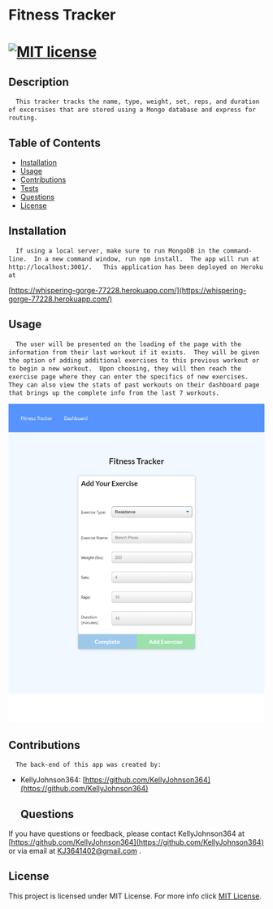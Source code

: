 # Fitness Tracker 
   [![MIT license](https://img.shields.io/badge/License-MIT-green.svg)](https://opensource.org/licenses/MIT)
  ===========================================
    
  ## Description 
      This tracker tracks the name, type, weight, set, reps, and duration of excersises that are stored using a Mongo database and express for routing.  
  ## Table of Contents 
  - [Installation](#installation)
  - [Usage](#usage)
  - [Contributions](#contributions)
  - [Tests](#tests)
  - [Questions](#questions)
  - [License](#license)
  ## Installation 
      If using a local server, make sure to run MongoDB in the command-line.  In a new command window, run npm install.  The app will run at http://localhost:3001/.   This application has been deployed on Heroku at 
[https://whispering-gorge-77228.herokuapp.com/](https://whispering-gorge-77228.herokuapp.com/)
  ## Usage 
      The user will be presented on the loading of the page with the information from their last workout if it exists.  They will be given the option of adding additional exercises to this previous workout or to begin a new workout.  Upon choosing, they will then reach the exercise page where they can enter the specifics of new exercises.  They can also view the stats of past workouts on their dashboard page that brings up the complete info from the last 7 workouts.  


![Screenshot 1 of site](./assets/images/screenshot-1.png)





  ## Contributions 
      The back-end of this app was created by:
* KellyJohnson364: [https://github.com/KellyJohnson364](https://github.com/KellyJohnson364)
            
            
            
         
           

   

  ## Questions 
If you have questions or feedback, please contact KellyJohnson364 at [https://github.com/KellyJohnson364](https://github.com/KellyJohnson364) or via email at KJ3641402@gmail.com	.

## License
This project is licensed under MIT License.
For more info click [MIT License](./assets/licenses/mitlicense.md).